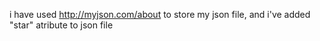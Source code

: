 i have used http://myjson.com/about to store my json file, and i've added "star" atribute to json file
